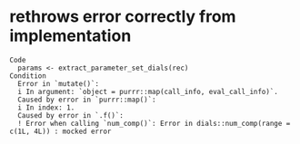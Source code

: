 # rethrows error correctly from implementation

    Code
      params <- extract_parameter_set_dials(rec)
    Condition
      Error in `mutate()`:
      i In argument: `object = purrr::map(call_info, eval_call_info)`.
      Caused by error in `purrr::map()`:
      i In index: 1.
      Caused by error in `.f()`:
      ! Error when calling `num_comp()`: Error in dials::num_comp(range = c(1L, 4L)) : mocked error

